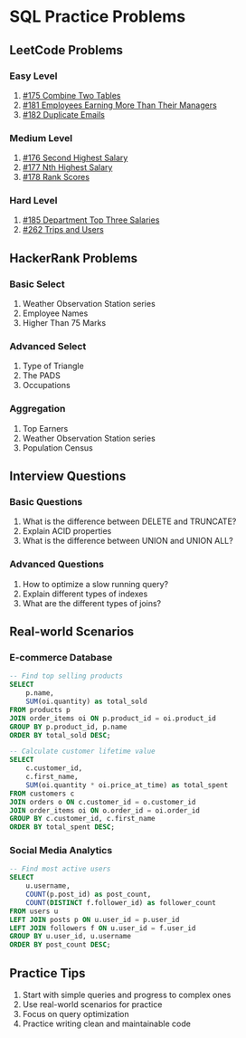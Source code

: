 # SQL Practice Problems

## LeetCode Problems

### Easy Level
1. [#175 Combine Two Tables](https://leetcode.com/problems/combine-two-tables/)
2. [#181 Employees Earning More Than Their Managers](https://leetcode.com/problems/employees-earning-more-than-their-managers/)
3. [#182 Duplicate Emails](https://leetcode.com/problems/duplicate-emails/)

### Medium Level
1. [#176 Second Highest Salary](https://leetcode.com/problems/second-highest-salary/)
2. [#177 Nth Highest Salary](https://leetcode.com/problems/nth-highest-salary/)
3. [#178 Rank Scores](https://leetcode.com/problems/rank-scores/)

### Hard Level
1. [#185 Department Top Three Salaries](https://leetcode.com/problems/department-top-three-salaries/)
2. [#262 Trips and Users](https://leetcode.com/problems/trips-and-users/)

## HackerRank Problems

### Basic Select
1. Weather Observation Station series
2. Employee Names
3. Higher Than 75 Marks

### Advanced Select
1. Type of Triangle
2. The PADS
3. Occupations

### Aggregation
1. Top Earners
2. Weather Observation Station series
3. Population Census

## Interview Questions

### Basic Questions
1. What is the difference between DELETE and TRUNCATE?
2. Explain ACID properties
3. What is the difference between UNION and UNION ALL?

### Advanced Questions
1. How to optimize a slow running query?
2. Explain different types of indexes
3. What are the different types of joins?

## Real-world Scenarios

### E-commerce Database
```sql
-- Find top selling products
SELECT 
    p.name,
    SUM(oi.quantity) as total_sold
FROM products p
JOIN order_items oi ON p.product_id = oi.product_id
GROUP BY p.product_id, p.name
ORDER BY total_sold DESC;

-- Calculate customer lifetime value
SELECT 
    c.customer_id,
    c.first_name,
    SUM(oi.quantity * oi.price_at_time) as total_spent
FROM customers c
JOIN orders o ON c.customer_id = o.customer_id
JOIN order_items oi ON o.order_id = oi.order_id
GROUP BY c.customer_id, c.first_name
ORDER BY total_spent DESC;
```

### Social Media Analytics
```sql
-- Find most active users
SELECT 
    u.username,
    COUNT(p.post_id) as post_count,
    COUNT(DISTINCT f.follower_id) as follower_count
FROM users u
LEFT JOIN posts p ON u.user_id = p.user_id
LEFT JOIN followers f ON u.user_id = f.user_id
GROUP BY u.user_id, u.username
ORDER BY post_count DESC;
```

## Practice Tips
1. Start with simple queries and progress to complex ones
2. Use real-world scenarios for practice
3. Focus on query optimization
4. Practice writing clean and maintainable code
